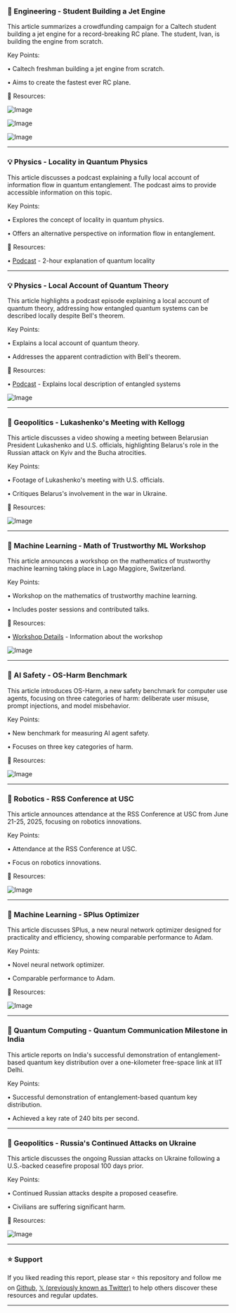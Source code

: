 ### 🤖 Engineering - Student Building a Jet Engine

This article summarizes a crowdfunding campaign for a Caltech student building a jet engine for a record-breaking RC plane.  The student, Ivan, is building the engine from scratch.


Key Points:

• Caltech freshman building a jet engine from scratch.

• Aims to create the fastest ever RC plane.


🔗 Resources:

![Image](https://pbs.twimg.com/media/GuFNikTW4AAM_fJ?format=jpg&name=small)

![Image](https://pbs.twimg.com/media/GuFNjUOWwAAr3P5?format=jpg&name=360x360)

![Image](https://pbs.twimg.com/media/GuFNkF5X0AA8e2r?format=jpg&name=small)


---
### 💡 Physics - Locality in Quantum Physics

This article discusses a podcast explaining a fully local account of information flow in quantum entanglement.  The podcast aims to provide accessible information on this topic.


Key Points:

• Explores the concept of locality in quantum physics.

• Offers an alternative perspective on information flow in entanglement.


🔗 Resources:

• [Podcast](https://x.com/maria__violaris/status/1916472609543274568) - 2-hour explanation of quantum locality


---
### 💡 Physics - Local Account of Quantum Theory

This article highlights a podcast episode explaining a local account of quantum theory, addressing how entangled quantum systems can be described locally despite Bell's theorem.


Key Points:

• Explains a local account of quantum theory.

• Addresses the apparent contradiction with Bell's theorem.


🔗 Resources:

• [Podcast](https://x.com/maria__violaris/status/1936906702110216296) - Explains local description of entangled systems

![Image](https://pbs.twimg.com/amplify_video_thumb/1936873440281067520/img/uzSgsG39BXk4H2bD.jpg)


---
### 🤖 Geopolitics - Lukashenko's Meeting with Kellogg

This article discusses a video showing a meeting between Belarusian President Lukashenko and U.S. officials, highlighting Belarus's role in the Russian attack on Kyiv and the Bucha atrocities.


Key Points:

• Footage of Lukashenko's meeting with U.S. officials.

• Critiques Belarus's involvement in the war in Ukraine.


🔗 Resources:

![Image](https://pbs.twimg.com/amplify_video_thumb/1936387955691507712/img/bcOWJZA4iapU3NQA.jpg)


---
### 🚀 Machine Learning - Math of Trustworthy ML Workshop

This article announces a workshop on the mathematics of trustworthy machine learning taking place in Lago Maggiore, Switzerland.


Key Points:

• Workshop on the mathematics of trustworthy machine learning.

• Includes poster sessions and contributed talks.


🔗 Resources:

• [Workshop Details](https://mmlworkshop.ethz.ch) - Information about the workshop

![Image](https://pbs.twimg.com/media/Gshi9UDXwAAuIts?format=jpg&name=small)


---
### 🤖 AI Safety - OS-Harm Benchmark

This article introduces OS-Harm, a new safety benchmark for computer use agents, focusing on three categories of harm: deliberate user misuse, prompt injections, and model misbehavior.


Key Points:

• New benchmark for measuring AI agent safety.

• Focuses on three key categories of harm.


🔗 Resources:

![Image](https://pbs.twimg.com/media/Gt0ItftXUAAhIzJ?format=jpg&name=small)


---
### 🚀 Robotics - RSS Conference at USC

This article announces attendance at the RSS Conference at USC from June 21-25, 2025, focusing on robotics innovations.


Key Points:

• Attendance at the RSS Conference at USC.

• Focus on robotics innovations.


🔗 Resources:

![Image](https://pbs.twimg.com/media/Gt6BpcibIAAjuOp?format=jpg&name=small)


---
### 🤖 Machine Learning - SPlus Optimizer

This article discusses SPlus, a new neural network optimizer designed for practicality and efficiency, showing comparable performance to Adam.


Key Points:

• Novel neural network optimizer.

• Comparable performance to Adam.


🔗 Resources:

![Image](https://pbs.twimg.com/media/GtG3am-WEAAcXn4?format=png&name=small)


---
### 🤖 Quantum Computing - Quantum Communication Milestone in India

This article reports on India's successful demonstration of entanglement-based quantum key distribution over a one-kilometer free-space link at IIT Delhi.


Key Points:

• Successful demonstration of entanglement-based quantum key distribution.

• Achieved a key rate of 240 bits per second.


---
### 🤖 Geopolitics - Russia's Continued Attacks on Ukraine

This article discusses the ongoing Russian attacks on Ukraine following a U.S.-backed ceasefire proposal 100 days prior.


Key Points:

• Continued Russian attacks despite a proposed ceasefire.

• Civilians are suffering significant harm.


🔗 Resources:

![Image](https://pbs.twimg.com/media/Gt0fmGnXcAANEBZ?format=jpg&name=small)


---

### ⭐️ Support

If you liked reading this report, please star ⭐️ this repository and follow me on [Github](https://github.com/Drix10), [𝕏 (previously known as Twitter)](https://x.com/DRIX_10_) to help others discover these resources and regular updates.

---